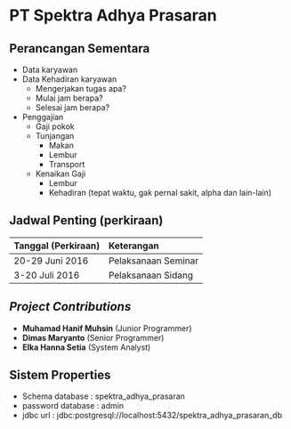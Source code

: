 # PT Spektra Adhya Prasaran

## Perancangan Sementara

* Data karyawan
* Data Kehadiran karyawan
  - Mengerjakan tugas apa?
  - Mulai jam berapa?
  - Selesai jam berapa?
* Penggajian
  - Gaji pokok
  - Tunjangan
    - Makan
    - Lembur
    - Transport
  - Kenaikan Gaji
    - Lembur
    - Kehadiran (tepat waktu, gak pernal sakit, alpha dan lain-lain)

## Jadwal Penting (perkiraan)

| Tanggal (Perkiraan) | Keterangan      |
| :-------------  | :-------------      |
| 20-29 Juni 2016 | Pelaksanaan Seminar |
| 3-20 Juli 2016  | Pelaksanaan Sidang  |

## _Project Contributions_
* __Muhamad Hanif Muhsin__ (Junior Programmer)
* __Dimas Maryanto__ (Senior Programmer)
* __Elka Hanna Setia__ (System Analyst)

## Sistem Properties

* Schema database : spektra_adhya_prasaran
* password database : admin
* jdbc url : jdbc:postgresql://localhost:5432/spektra_adhya_prasaran_db
